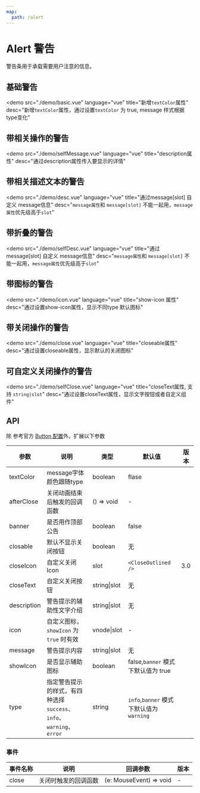 ```yaml
---
map:
  path: /alert
---
```


# Alert 警告

警告条用于承载需要用户注意的信息。

## 基础警告

<demo src="./demo/basic.vue"
  language="vue"
  title="新增`textColor`属性"
  desc="新增`textColor`属性，通过设置`textColor` 为 true, message 样式根据type变化"
  >
</demo>

## 带相关操作的警告

<demo src="./demo/selfMessage.vue"
  language="vue"
  title="description属性"
  desc="通过description属性传入要显示的详情"
  >
</demo>

## 带相关描述文本的警告

<demo src="./demo/desc.vue"
  language="vue"
  title="通过message[slot] 自定义 message信息"
  desc="`message属性`和 `message[slot]` 不能一起用，`message属性`优先级高于`slot`"
  >
</demo>

## 带折叠的警告

<demo src="./demo/selfDesc.vue"
  language="vue"
  title="通过message[slot] 自定义 message信息"
  desc="`message属性`和 `message[slot]` 不能一起用，`message属性`优先级高于`slot`"
  >
</demo>

## 带图标的警告

<demo src="./demo/icon.vue"
  language="vue"
  title="show-icon 属性"
  desc="通过设置show-icon属性，显示不同type 默认图标"
  >
</demo>

## 带关闭操作的警告

<demo src="./demo/close.vue"
  language="vue"
  title="closeable属性"
  desc="通过设置closeable属性，显示默认的关闭图标"
  >
</demo>

## 可自定义关闭操作的警告

<demo src="./demo/selfClose.vue"
  language="vue"
  title="closeText属性, 支持 `string|slot`"
  desc="通过设置closeText属性，显示文字按钮或者自定义组件"
  >
</demo>

<!-- <API src="./component/type.ts" lang="zh"></API> -->

## API

除 参考官方 [Button 配置](https://2x.antdv.com/components/alert-cn#API)外，扩展以下参数

| 参数 | 说明 | 类型 | 默认值 | 版本 |
| --- | --- | --- | --- | --- |
| textColor | message字体颜色跟随type | boolean  | flase | |
| afterClose | 关闭动画结束后触发的回调函数 | () => void | - |  |
| banner | 是否用作顶部公告 | boolean | false |  |
| closable | 默认不显示关闭按钮 | boolean | 无 |  |
| closeIcon | 自定义关闭 Icon | slot | `<CloseOutlined />` | 3.0 |
| closeText | 自定义关闭按钮 | string\|slot | 无 |  |
| description | 警告提示的辅助性文字介绍 | string\|slot | 无 |  |
| icon | 自定义图标，`showIcon` 为 `true` 时有效 | vnode\|slot | - |  |
| message | 警告提示内容 | string\|slot | 无 |  |
| showIcon | 是否显示辅助图标 | boolean | false,`banner` 模式下默认值为 true |  |
| type | 指定警告提示的样式，有四种选择 `success`、`info`、`warning`、`error` | string | `info`,`banner` 模式下默认值为 `warning` |  |

### 事件

| 事件名称 | 说明                 | 回调参数                | 版本 |
| -------- | -------------------- | ----------------------- | ---- |
| close    | 关闭时触发的回调函数 | (e: MouseEvent) => void | -    |
